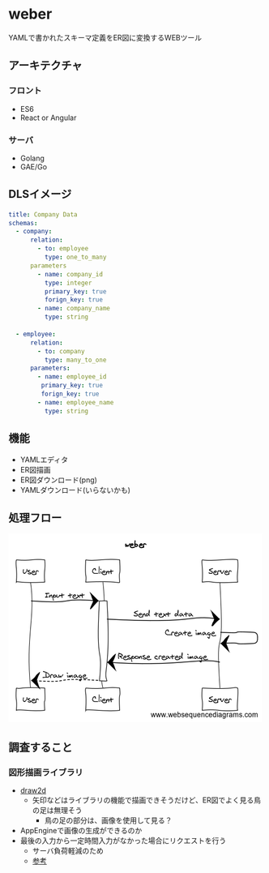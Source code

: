 # weber
YAMLで書かれたスキーマ定義をER図に変換するWEBツール

## アーキテクチャ
### フロント
* ES6
* React or Angular

### サーバ
* Golang
* GAE/Go




## DLSイメージ
```yaml
title: Company Data
schemas:
  - company:
      relation:
        - to: employee
          type: one_to_many
      parameters
        - name: company_id
          type: integer
          primary_key: true
          forign_key: true
        - name: company_name
          type: string
  
  - employee:
      relation:
        - to: company
          type: many_to_one
      parameters:
        - name: employee_id
         primary_key: true
         forign_key: true
        - name: employee_name
          type: string
```



## 機能
* YAMLエディタ
* ER図描画
* ER図ダウンロード(png)
* YAMLダウンロード(いらないかも)



## 処理フロー
![weber flow](document/weber_flow.png)



## 調査すること
### 図形描画ライブラリ
* [draw2d](https://github.com/llgcode/draw2d)
  * 矢印などはライブラリの機能で描画できそうだけど、ER図でよく見る鳥の足は無理そう
    - 鳥の足の部分は、画像を使用して見る？
* AppEngineで画像の生成ができるのか
* 最後の入力から一定時間入力がなかった場合にリクエストを行う
  - サーバ負荷軽減のため
  - [参考](http://hakoniwahaniwa.hatenablog.com/entry/2013/10/13/205443)
